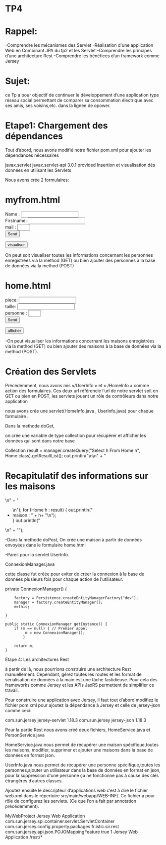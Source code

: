 # TP4

# Rappel:

-Comprendre les mécanismes des Servlet
-Réalisation d'une application Web en Combinant JPA du tp2 et les Servlet
-Comprendre les principes d’une architecture Rest
-Comprendre les bénéfices d’un framework comme Jersey

# Sujet:
ce Tp a pour objectif de continuer le développement d’une application type réseau social 
permettant de comparer sa consommation électrique avec ses amis, ses voisins,etc. dans la lignée de opower.

# Etape1: Chargement des dépendances

Tout d’abord, nous avons modifié notre fichier pom.xml pour ajouter les dépendances nécessaires

<dependency>
	<groupId>javax.servlet</groupId>
	<artifactId>javax.servlet-api</artifactId>
	<version>3.0.1</version>
	<scope>provided</scope>
</dependency>
Insertion et visualisation dés données en utilisant les Servlets

Nous avons crée 2 formulaires:

 # myfrom.html

<div>
	<FORM Method="POST" Action="/UserInfo">
		Name : <INPUT type=text size=20 name=name><BR> 
		Firstname: <INPUT type=text size=20 name=firstname><BR> 
		mail : <INPUT type=text size=2 name=mail><BR> 
		<INPUT type=submit value=Send>
	</FORM>
</div>
<div>
	<FORM Method="GET" Action="/UserInfo">
		<INPUT type=submit value=visualiser>
	</FORM>
</div>

On peut soit visualiser toutes les informations concernant les personnes 
enregistrées via la method (GET) ou bien ajouter des personnes à la base de données via la method (POST)

 home.html
=======
<div>
  <FORM Method="POST" Action="/HomeInfo" Name="Form1">
		piece: <INPUT type=text size=20 name=piece><BR> 
		taille: <INPUT type=float size=20 name=taille><BR>
		personne : <INPUT type=text size=2 name=person><BR> 
		<INPUT type=submit value=Send>
	</FORM>
</div>
<div>
 <form Method="GET" Action="/HomeInfo">
	<INPUT type=submit value=afficher>
 </form>
</div>	

-On peut visualiser les informations concernant les maisons 
enregistrées via la method (GET) ou bien ajouter des maisons à la base de données via la method (POST).

Création des Servlets
=======

Précédemment, nous avons mis «/UserInfo » et « /HomeInfo » comme action des formulaires. 
Ces deux url référencie l’url de notre servlet soit en GET ou bien en POST, 
les servlets jouent un rôle de contrôleurs dans notre application

nous avons crée une servlet(HomeInfo.java , UserInfo.java) pour chaque formulaire .

Dans la methode doGet,

on crée une variable de type collection pour récupérer et afficher les données qui sont dans notre base

Collection<Home> result = manager.createQuery("Select h From Home h", Home.class).getResultList();
    out.println("<HTML>\n<BODY>\n" + "<H1>Recapitulatif des informations sur les maisons</H1>\n" + "<UL>\n");
		for (Home h : result) {
		out.println("<LI> maison : " + h+ "\n");	
		}
		out.println("</UL>\n" + "</BODY></HTML>");

-Dans la methode doPost,
On crée une maison à partir de données envoyées dans le formulaire home.html

-Pareil pour la servlet UserInfo.

ConnexionManager.java

cette classe fut créée pour eviter de créer la connexion à la base de données plusieurs fois pour chaque action de l'utilisateur.

private ConnexionManager() {
		
		factory = Persistence.createEntityManagerFactory("dev");
		manager = factory.createEntityManager();
		m=this;
     	
	}
	
	public static ConnexionManager getInstance() {
		if (m == null) { // Premier appel
	         m = new ConnexionManager();
			}
		
		return m;
	}

Etape 4: Les architectures Rest

à partir de là, nous pourrions construire une architecture Rest manuellement. Cependant, gérez toutes les routes et les format de serialisation de données à la main est une tâche fastidieuse. 
Pour cela des frameworks comme Jersey et les APIs JaxRS permettent de simplifier ce travail. 

Pour construire une application avec Jersey, il faut tout d’abord modifiez le fichier pom.xml pour 
ajoutez la dépendance à Jersey et celle de jersey-json comme ceci: 
	 	 	
<dependency>
	<groupId>com.sun.jersey</groupId>
	<artifactId>jersey-servlet</artifactId>
	<version>1.18.3</version>
</dependency>
	 	 	
<dependency>
	<groupId>com.sun.jersey</groupId>
	<artifactId>jersey-json</artifactId>
	<version>1.18.3</version>
</dependency>

Pour la partie Rest nous avons créé deux fichiers, HomeService.java et PersonService.java

HomeService.java nous permet de récupérer une maison spécifique,toutes les maisons, modifier, supprimer et ajouter une maisons dans la base de données en format json.

UserInfo.java nous permet de récupérer une personne spécifique,toutes les personnes,ajouter un utilisateur dans la base de données en format en json, pour la suppression d'une personne ça ne fonctionne pas à cause des clés étrangères d’autres classes.


Ajoutez ensuite le descripteur d’applications web c’est à dire le fichier web.xml dans le répertoire 
src/main/webapp/WEB-INF/.
 Ce fichier a pour rôle de configurez les servlets. (Ce que l’on a fait par annotation précédemment). 

<web-app xmlns:xsi="http://www.w3.org/2001/XMLSchema-instance"
	xmlns="http://java.sun.com/xml/ns/javaee"
	xsi:schemaLocation="http://java.sun.com/xml/ns/javaee http://java.sun.com/xml/ns/javaee/web-app_3_0.xsd"
	id="WebApp_ID" version="3.0">
	<display-name>MyWebProject</display-name>
	<servlet>
		<servlet-name>Jersey Web Application</servlet-name>
		<servlet-class>com.sun.jersey.spi.container.servlet.ServletContainer</servlet-class>
		<init-param>
			<param-name>com.sun.jersey.config.property.packages</param-name>
			<param-value>
				fr.istic.sir.rest
			 </param-value>
		</init-param>
				<init-param>
			<param-name>com.sun.jersey.api.json.POJOMappingFeature</param-name>
			<param-value>true</param-value>
		</init-param>
		<load-on-startup>1</load-on-startup>
	</servlet>
	<servlet-mapping>
		<servlet-name>Jersey Web Application</servlet-name>
		<url-pattern>/rest/*</url-pattern>
	</servlet-mapping>
</web-app>



 
